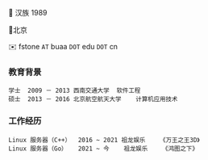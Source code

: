👨 汉族 1989

📍北京

✉️ fstone `AT` buaa `DOT` edu `DOT` cn

### 教育背景

	学士	2009 － 2013	西南交通大学	软件工程
	硕士	2013 － 2016	北京航空航天大学	计算机应用技术

### 工作经历

	Linux 服务器（C++）	2016 ~ 2021	祖龙娱乐	《万王之王3D》
	Linux 服务器（Go）	2021 ~ 今	祖龙娱乐	《鸿图之下》